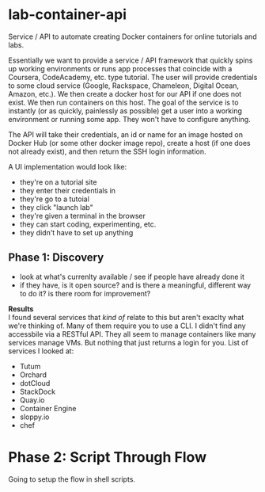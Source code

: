 # lab-container-api
Service / API to automate creating Docker containers for online tutorials and labs.

Essentially we want to provide a service / API framework that quickly spins up working environments or runs app processes that coincide with a Coursera, CodeAcademy, etc. type tutorial. The user will provide credentials to some cloud service (Google, Rackspace, Chameleon, Digital Ocean, Amazon, etc.). We then create a docker host for our API if one does not exist. We then run containers on this host. The goal of the service is to instantly (or as quickly, painlessly as possible) get a user into a working environment or running some app. They won't have to configure anything.

The API will take their credentials, an id or name for an image hosted on Docker Hub (or some other docker image repo), create a host (if one does not already exist), and then return the SSH login information.

A UI implementation would look like:
- they're on a tutorial site
- they enter their credentials in
- they're go to a tutoial
- they click "launch lab"
- they're given a terminal in the browser
- they can start coding, experimenting, etc.
- they didn't have to set up anything

## Phase 1: Discovery
- look at what's currenlty available / see if people have already done it
- if they have, is it open source? and is there a meaningful, different way to do it? is there room for improvement?

**Results**  
I found several services that *kind of* relate to this but aren't exaclty what we're thinking of. Many of them require you to use a CLI. I didn't find any accessbile via a RESTful API. They all seem to manage containers like many services manage VMs. But nothing that just returns a login for you. List of services I looked at:
- Tutum
- Orchard
- dotCloud
- StackDock
- Quay.io
- Container Engine
- sloppy.io
- chef

# Phase 2: Script Through Flow
Going to setup the flow in shell scripts.
